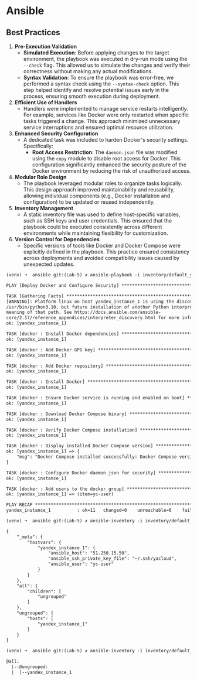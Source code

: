 # Ansible

## Best Practices

1. **Pre-Execution Validation**
   - **Simulated Execution**: Before applying changes to the target environment, the playbook was executed in dry-run mode using the `--check` flag. This allowed us to simulate the changes and verify their correctness without making any actual modifications.
   - **Syntax Validation**: To ensure the playbook was error-free, we performed a syntax check using the `--syntax-check` option. This step helped identify and resolve potential issues early in the process, ensuring smooth execution during deployment.
2. **Efficient Use of Handlers**
   - Handlers were implemented to manage service restarts intelligently. For example, services like Docker were only restarted when specific tasks triggered a change. This approach minimized unnecessary service interruptions and ensured optimal resource utilization.
3. **Enhanced Security Configuration**
   - A dedicated task was included to harden Docker's security settings. Specifically:
     - **Root Access Restriction**: The `daemon.json` file was modified using the `copy` module to disable root access for Docker. This configuration significantly enhanced the security posture of the Docker environment by reducing the risk of unauthorized access.
4. **Modular Role Design**
   - The playbook leveraged modular roles to organize tasks logically. This design approach improved maintainability and reusability, allowing individual components (e.g., Docker installation and configuration) to be updated or reused independently.
5. **Inventory Management**
   - A static inventory file was used to define host-specific variables, such as SSH keys and user credentials. This ensured that the playbook could be executed consistently across different environments while maintaining flexibility for customization.
6. **Version Control for Dependencies**
   - Specific versions of tools like Docker and Docker Compose were explicitly defined in the playbook. This practice ensured consistency across deployments and avoided compatibility issues caused by unexpected updates.

```txt
(venv) ➜  ansible git:(Lab-5) ✗ ansible-playbook -i inventory/default_yandex_cloud.yml playbooks/dev/main.yaml
```
```txt
PLAY [Deploy Docker and Configure Security] ******************************************************

TASK [Gathering Facts] ***************************************************************************
[WARNING]: Platform linux on host yandex_instance_1 is using the discovered Python interpreter at
/usr/bin/python3.10, but future installation of another Python interpreter could change the
meaning of that path. See https://docs.ansible.com/ansible-
core/2.17/reference_appendices/interpreter_discovery.html for more information.
ok: [yandex_instance_1]

TASK [docker : Install Docker dependencies] ******************************************************
ok: [yandex_instance_1]

TASK [docker : Add Docker GPG key] ***************************************************************
ok: [yandex_instance_1]

TASK [docker : Add Docker repository] ************************************************************
ok: [yandex_instance_1]

TASK [docker : Install Docker] *******************************************************************
ok: [yandex_instance_1]

TASK [docker : Ensure Docker service is running and enabled on boot] *****************************
ok: [yandex_instance_1]

TASK [docker : Download Docker Compose binary] ***************************************************
ok: [yandex_instance_1]

TASK [docker : Verify Docker Compose installation] ***********************************************
ok: [yandex_instance_1]

TASK [docker : Display installed Docker Compose version] *****************************************
ok: [yandex_instance_1] => {
    "msg": "Docker Compose installed successfully: Docker Compose version v2.33.0"
}

TASK [docker : Configure Docker daemon.json for security] ****************************************
ok: [yandex_instance_1]

TASK [docker : Add users to the docker group] ****************************************************
ok: [yandex_instance_1] => (item=yc-user)

PLAY RECAP ***************************************************************************************
yandex_instance_1          : ok=11   changed=0    unreachable=0    failed=0    skipped=0    rescued=0    ignored=0   
```

```txt
(venv) ➜  ansible git:(Lab-5) ✗ ansible-inventory -i inventory/default_yandex_cloud.yml --list 
```
```txt
{
    "_meta": {
        "hostvars": {
            "yandex_instance_1": {
                "ansible_host": "51.250.15.50",
                "ansible_ssh_private_key_file": "~/.ssh/yacloud",
                "ansible_user": "yc-user"
            }
        }
    },
    "all": {
        "children": [
            "ungrouped"
        ]
    },
    "ungrouped": {
        "hosts": [
            "yandex_instance_1"
        ]
    }
}
```

```txt
(venv) ➜  ansible git:(Lab-5) ✗ ansible-inventory -i inventory/default_yandex_cloud.yml --graph
```
```txt
@all:
  |--@ungrouped:
  |  |--yandex_instance_1
```